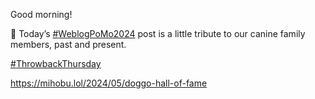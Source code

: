Good morning!

🐶 Today’s [\#<span>WeblogPoMo2024</span>](https://social.lol/tags/WeblogPoMo2024) post is a little tribute to our canine family members, past and present.

[\#<span>ThrowbackThursday</span>](https://social.lol/tags/ThrowbackThursday)

[<span class="invisible">https://</span><span class="ellipsis">mihobu.lol/2024/05/doggo-hall-</span><span class="invisible">of-fame</span>](https://mihobu.lol/2024/05/doggo-hall-of-fame)